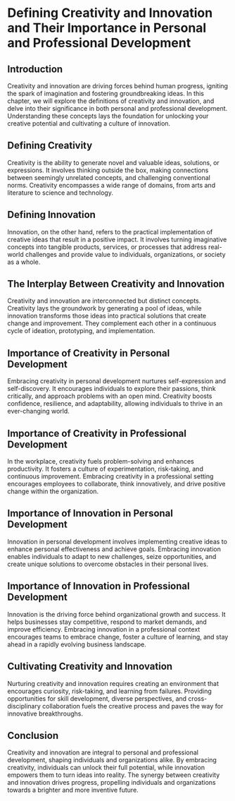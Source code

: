 # Defining Creativity and Innovation and Their Importance in Personal and Professional Development

## Introduction

Creativity and innovation are driving forces behind human progress, igniting the spark of imagination and fostering groundbreaking ideas. In this chapter, we will explore the definitions of creativity and innovation, and delve into their significance in both personal and professional development. Understanding these concepts lays the foundation for unlocking your creative potential and cultivating a culture of innovation.

## Defining Creativity

Creativity is the ability to generate novel and valuable ideas, solutions, or expressions. It involves thinking outside the box, making connections between seemingly unrelated concepts, and challenging conventional norms. Creativity encompasses a wide range of domains, from arts and literature to science and technology.

## Defining Innovation

Innovation, on the other hand, refers to the practical implementation of creative ideas that result in a positive impact. It involves turning imaginative concepts into tangible products, services, or processes that address real-world challenges and provide value to individuals, organizations, or society as a whole.

## The Interplay Between Creativity and Innovation

Creativity and innovation are interconnected but distinct concepts. Creativity lays the groundwork by generating a pool of ideas, while innovation transforms those ideas into practical solutions that create change and improvement. They complement each other in a continuous cycle of ideation, prototyping, and implementation.

## Importance of Creativity in Personal Development

Embracing creativity in personal development nurtures self-expression and self-discovery. It encourages individuals to explore their passions, think critically, and approach problems with an open mind. Creativity boosts confidence, resilience, and adaptability, allowing individuals to thrive in an ever-changing world.

## Importance of Creativity in Professional Development

In the workplace, creativity fuels problem-solving and enhances productivity. It fosters a culture of experimentation, risk-taking, and continuous improvement. Embracing creativity in a professional setting encourages employees to collaborate, think innovatively, and drive positive change within the organization.

## Importance of Innovation in Personal Development

Innovation in personal development involves implementing creative ideas to enhance personal effectiveness and achieve goals. Embracing innovation enables individuals to adapt to new challenges, seize opportunities, and create unique solutions to overcome obstacles in their personal lives.

## Importance of Innovation in Professional Development

Innovation is the driving force behind organizational growth and success. It helps businesses stay competitive, respond to market demands, and improve efficiency. Embracing innovation in a professional context encourages teams to embrace change, foster a culture of learning, and stay ahead in a rapidly evolving business landscape.

## Cultivating Creativity and Innovation

Nurturing creativity and innovation requires creating an environment that encourages curiosity, risk-taking, and learning from failures. Providing opportunities for skill development, diverse perspectives, and cross-disciplinary collaboration fuels the creative process and paves the way for innovative breakthroughs.

## Conclusion

Creativity and innovation are integral to personal and professional development, shaping individuals and organizations alike. By embracing creativity, individuals can unlock their full potential, while innovation empowers them to turn ideas into reality. The synergy between creativity and innovation drives progress, propelling individuals and organizations towards a brighter and more inventive future.
